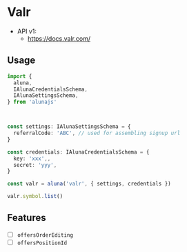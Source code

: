 # Valr

 - API v1:
    - https://docs.valr.com/

## Usage

```ts
import {
  aluna,
  IAlunaCredentialsSchema,
  IAlunaSettingsSchema,
} from 'alunajs'



const settings: IAlunaSettingsSchema = {
  referralCode: 'ABC', // used for assembling signup url
}

const credentials: IAlunaCredentialsSchema = {
  key: 'xxx',,
  secret: 'yyy',
}

const valr = aluna('valr', { settings, credentials })

valr.symbol.list()
```

## Features
  - [ ] `offersOrderEditing`
  - [ ] `offersPositionId`
